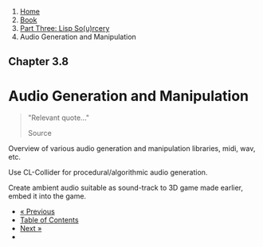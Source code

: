 <ol class="breadcrumb">
  <li><a href="/">Home</a></li>
  <li><a href="/book/">Book</a></li>
  <li><a href="/book/3-0-0-overview/">Part Three: Lisp So(u)rcery</a></li>
  <li class="active">Audio Generation and Manipulation</li>
</ol>

## Chapter 3.8

# Audio Generation and Manipulation

> "Relevant quote..."
> <footer>Source</footer>

Overview of various audio generation and manipulation libraries, midi, wav, etc.

Use CL-Collider for procedural/algorithmic audio generation.

Create ambient audio suitable as sound-track to 3D game made earlier, embed it into the game.

<ul class="pager">
  <li class="previous"><a href="/book/3-07-0-gaming/">&laquo; Previous</a></li>
  <li><a href="/book/">Table of Contents</a></li>
  <li class="next"><a href="/book/3-09-0-data/">Next &raquo;</a><li>
</ul>
